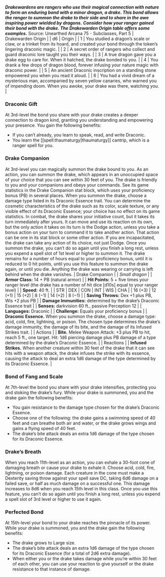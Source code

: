***Drakewardens are rangers who use their magical connection with nature to form an enduring bond with a minor dragon, a drake. This bond allows the ranger to summon the drake to their side and to share in the awe inspiring power wielded by dragons.***
***Consider how your ranger gained their bond with the drake. The Drakewarden Origin table offers some examples.***
Source: Unearthed Arcana 75 - Subclasses, Part 5
| Drakewarden Origin |
| d6 | Origin |
| 1 | You studied a dragon’s scale or claw, or a trinket from its hoard, and created your bond through the token’s lingering draconic magic. |
| 2 | A secret order of rangers who collect and guard draconic lore taught you their ways. |
| 3 | A true dragon gave you a drake egg to care for. When it hatched, the drake bonded to you. |
| 4 | You drank a few drops of dragon blood, forever infusing your nature magic with draconic power. |
| 5 | An ancient Draconic inscription on a standing stone empowered you when you read it aloud. |
| 6 | You had a vivid dream of a mysterious man, accompanied by seven yellow canaries, who warned you of impending doom. When you awoke, your drake was there, watching you. |
### Draconic Gift
At 3rd-level the bond you share with your drake creates a deeper connection to dragon kind, granting you understanding and empowering your presence.
You gain the following benefits:
* If you can’t already, you learn to speak, read, and write Draconic.
* You learn the [[spell:thaumaturgy|thaumaturgy]] cantrip, which is a ranger spell for you.
### Drake Companion
At 3rd-level you can magically summon the drake bound to you. As an action, you can summon the drake, which appears in an unoccupied space of your choice that you can see within 30 feet of you.
The drake is friendly to you and your companions and obeys your commands. See its game statistics in the Drake Companion stat block, which uses your proficiency bonus (PB) in several places. When you summon the drake, choose a damage type listed in its Draconic Essence trait. You can determine the cosmetic characteristics of the drake such as its color, scale texture, or any visible effect of its Draconic Essence; your choice has no effect on its game statistics.
In combat, the drake shares your initiative count, but it takes its turn immediately after yours. It can move and use its reaction on its own, but the only action it takes on its turn is the Dodge action, unless you take a bonus action on your turn to command it to take another action. That action can be one in its stat block or some other action. If you are incapacitated, the drake can take any action of its choice, not just Dodge.
Once you summon the drake, you can’t do so again until you finish a long rest, unless you expend a spell slot of 1st level or higher to summon it.
The drake remains for a number of hours equal to your proficiency bonus, until it is reduced to 0 hit points, until you use this feature to summon the drake again, or until you die. Anything the drake was wearing or carrying is left behind when the drake vanishes.
| Drake Companion |
| *Small dragon* |
| **Armor Class:** 14 + PB (natural armor) |
| **Hit Points:** 5 + five times your ranger level (the drake has a number of hit dice [d10s] equal to your ranger level) |
| **Speed:** 40 ft. |
| STR | DEX | CON | INT | WIS | CHA |
| 16 (+3) | 12 (+1) | 15 (+2) | 8 (−1) | 14 (+2) | 8 (−1) |
| **Saving Throws:** Dex +1 plus PB, Wis +2 plus PB |
| **Damage Immunities:** determined by the drake’s Draconic Essence trait |
| **Senses:** darkvision 60 ft., passive Perception 12 |
| **Languages:** Draconic |
| **Challenge:** Equals your proficiency bonus |
| **Draconic Essence.** When you summon the drake, choose a damage type: acid, cold, fire, lightning, or poison. The chosen type determines the drake’s damage immunity, the damage of its bite, and the damage of its Infused Strikes trait. |
| Actions |
| **Bite.** Melee Weapon Attack: +3 plus PB to hit, reach 5 ft., one target. Hit: 1d6 piercing damage plus PB damage of a type determined by the drake’s Draconic Essence. |
| Reactions |
| **Infused Strikes.** When another creature within 30 feet of the drake that it can see hits with a weapon attack, the drake infuses the strike with its essence, causing the attack to deal an extra 1d6 damage of the type determined by its Draconic Essence. |
### Bond of Fang and Scale
At 7th-level the bond you share with your drake intensifies, protecting you and stoking the drake’s fury.
While your drake is summoned, you and the drake gain the following benefits:
* You gain resistance to the damage type chosen for the drake’s Draconic Essence.
* Choose one of the following: the drake gains a swimming speed of 40 feet and can breathe both air and water, or the drake grows wings and gains a flying speed of 40 feet.
* The drake’s bite attack deals an extra 1d6 damage of the type chosen for its Draconic Essence.
### Drake’s Breath
When you reach 11th-level as an action, you can exhale a 30-foot cone of damaging breath or cause your drake to exhale it. Choose acid, cold, fire, lightning, or poison damage. Each creature in the cone must make a Dexterity saving throw against your spell save DC, taking 6d6 damage on a failed save, or half as much damage on a successful one.
This damage increases to 8d6 when you reach 15th level in this class.
Once you use this feature, you can’t do so again until you finish a long rest, unless you expend a spell slot of 3rd level or higher to use it again.
### Perfected Bond
At 15th-level your bond to your drake reaches the pinnacle of its power. While your drake is summoned, you and the drake gain the following benefits:
* The drake grows to Large size.
* The drake’s bite attack deals an extra 1d6 damage of the type chosen for its Draconic Essence (for a total of 2d6 extra damage).
* When either you or the drake takes damage while you’re within 30 feet of each other, you can use your reaction to give yourself or the drake resistance to that instance of damage.